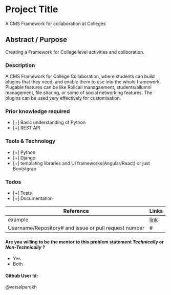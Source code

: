 # Project Title
A CMS Framework for collaboration at Colleges

## Abstract / Purpose 
Creating a Framework for College level activities and collboration. 

### Description
A CMS Framework for College Collaboration, where students can build plugins that they need, and enable them to use into the 
whole framework. Plugable features can be like Rollcall managaement, students/allumni management, file sharing, or some of
social networking features. The plugins can be used very effectively for customisation. 


### Prior knowledge required
- [+] Basic understanding of Python
- [+] REST API



### Tools & Technology
- [+] Python
- [+] Django
- [+] templating libraries and UI frameworks(Angular/React) or just Bootstgrap


### Todos
- [+] Tests
- [+] Documentation


Reference | Links
------ | ------
example | [link]()
Username/Repository# and issue or pull request number | #



#### Are you willing to be the mentor to this problem statement *Technically* or *Non-Technically* ?
- Yes
- Both



#### Github User Id:
@vatsalparekh
